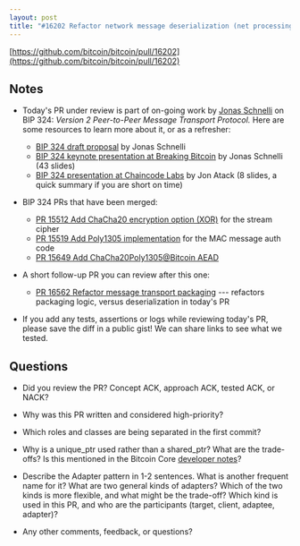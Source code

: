 ```yaml
---
layout: post
title: "#16202 Refactor network message deserialization (net processing)"
---
```


[https://github.com/bitcoin/bitcoin/pull/16202](https://github.com/bitcoin/bitcoin/pull/16202)

## Notes

- Today's PR under review is part of on-going work by
  [Jonas Schnelli](https://twitter.com/_jonasschnelli_)
  on BIP 324: *Version 2 Peer-to-Peer Message Transport Protocol.* Here are some
  resources to learn more about it, or as a refresher:
  - [BIP 324 draft proposal](https://gist.github.com/jonasschnelli/c530ea8421b8d0e80c51486325587c52)
    by Jonas Schnelli
  - [BIP 324 keynote presentation at Breaking Bitcoin](https://drive.google.com/file/d/1C5AAHI6NaR-qes3BpZQaOd7C8AIR5mUB/view)
    by Jonas Schnelli (43 slides)
  - [BIP 324 presentation at Chaincode Labs](https://drive.google.com/file/d/1o6PaA-vAWXhpCHHbBkUGZJ-6bmde6gEY/view)
    by Jon Atack (8 slides, a quick summary if you are short on time)

- BIP 324 PRs that have been merged:
  - [PR 15512 Add ChaCha20 encryption option (XOR)](https://github.com/bitcoin/bitcoin/pull/15512)
    for the stream cipher
  - [PR 15519 Add Poly1305 implementation](https://github.com/bitcoin/bitcoin/pull/15519)
    for the MAC message auth code
  - [PR 15649 Add ChaCha20Poly1305@Bitcoin AEAD](https://github.com/bitcoin/bitcoin/pull/15649)

- A short follow-up PR you can review after this one:
  - [PR 16562 Refactor message transport packaging](https://github.com/bitcoin/bitcoin/pull/16562)
    --- refactors packaging logic, versus deserialization in today's PR

- If you add any tests, assertions or logs while reviewing today's PR, please
  save the diff in a public gist! We can share links to see what we tested.

## Questions

- Did you review the PR? Concept ACK, approach ACK, tested ACK, or NACK?

- Why was this PR written and considered high-priority?

- Which roles and classes are being separated in the first commit?

- Why is a unique_ptr used rather than a shared_ptr? What are the trade-offs?
  Is this mentioned in the Bitcoin Core [developer
  notes](https://github.com/bitcoin/bitcoin/blob/master/doc/developer-notes.md)?

- Describe the Adapter pattern in 1-2 sentences. What is another frequent name
  for it? What are two general kinds of adapters? Which of the two kinds is more
  flexible, and what might be the trade-off? Which kind is used in this PR, and
  who are the participants (target, client, adaptee, adapter)?

- Any other comments, feedback, or questions?
